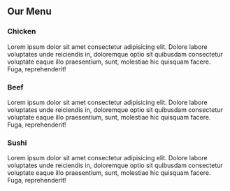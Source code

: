 <!DOCTYPE html>
<html lang="en">

<head>
    <meta charset="UTF-8">
    <meta name="viewport" content="width=device-width, initial-scale=1.0">
    <title>Module2_Solution</title>
</head>
<link rel="stylesheet" href="style.css">

<body>
    <div class="container">
        <h2 class="mainheading">Our Menu</h2>
        <div class="contentbox">
            <div id="box1" class="box">
                <h3 class="subheading">Chicken</h3>
                <p class="contenttext">Lorem ipsum dolor sit amet consectetur adipisicing elit. Dolore labore voluptates unde reiciendis in, doloremque optio sit quibusdam consectetur voluptate eaque illo praesentium, sunt, molestiae hic quisquam facere. Fuga, reprehenderit!</p>
            </div>
            <div id="box2" class="box">
                <h3 class="subheading">Beef</h3>
                <p class="contenttext">Lorem ipsum dolor sit amet consectetur adipisicing elit. Dolore labore voluptates unde reiciendis in, doloremque optio sit quibusdam consectetur voluptate eaque illo praesentium, sunt, molestiae hic quisquam facere. Fuga, reprehenderit!</p>
            </div>
            <div id="box3" class="box">
                <h3 class="subheading">Sushi</h3>
                <p class="contenttext">Lorem ipsum dolor sit amet consectetur adipisicing elit. Dolore labore voluptates unde reiciendis in, doloremque optio sit quibusdam consectetur voluptate eaque illo praesentium, sunt, molestiae hic quisquam facere. Fuga, reprehenderit!</p>
            </div>
        </div>
    </div>
</body>

</html>
